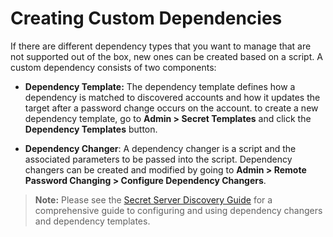 [title]: # (Creating Custom Dependencies)
[tags]: # (Creating Custom Dependencies)
[priority]: # (1000)

# Creating Custom Dependencies

If there are different dependency types that you want to manage that are not supported out of the box, new ones can be created based on a script. A custom dependency consists of two components:

- **Dependency Template:** The dependency template defines how a dependency is matched to discovered accounts and how it updates the target after a password change occurs on the account. to create a new dependency template, go to **Admin \> Secret Templates** and click the **Dependency Templates** button.

- **Dependency Changer**: A dependency changer is a script and the associated parameters to be passed into the script. Dependency changers can be created and modified by going to **Admin > Remote Password Changing > Configure Dependency Changers**.

> **Note:** Please see the [Secret Server Discovery Guide](https://thycotic.force.com/support/s/article/Account-Discovery) for a comprehensive guide to configuring and using dependency changers and dependency templates.
